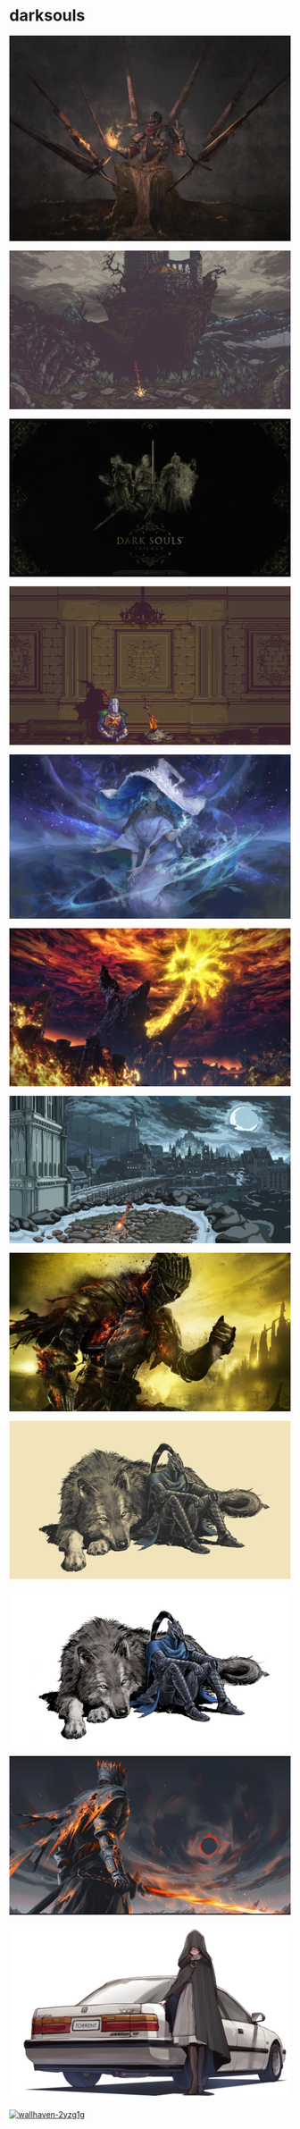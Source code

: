 # darksouls

<a href="b-155.jpg"><img alt="b-155" src="b-155.jpg"></a>

<a href="wallhaven-8x3eej.png"><img alt="wallhaven-8x3eej" src="wallhaven-8x3eej.png"></a>

<a href="trilogy.jpg"><img alt="trilogy" src="trilogy.jpg"></a>

<a href="wallhaven-x19qdz.png"><img alt="wallhaven-x19qdz" src="wallhaven-x19qdz.png"></a>

<a href="wallhaven-72k6py.jpg"><img alt="wallhaven-72k6py" src="wallhaven-72k6py.jpg"></a>

<a href="wallhaven-3zj9wy.jpg"><img alt="wallhaven-3zj9wy" src="wallhaven-3zj9wy.jpg"></a>

<a href="wallhaven-769y2o.png"><img alt="wallhaven-769y2o" src="wallhaven-769y2o.png"></a>

<a href="Dark-Souls-III.jpg"><img alt="Dark-Souls-III" src="Dark-Souls-III.jpg"></a>

<a href="wolf-gruvbox.png"><img alt="wolf-gruvbox" src="wolf-gruvbox.png"></a>

<a href="wolf.png"><img alt="wolf" src="wolf.png"></a>

<a href="soulofcinder.jpg"><img alt="soulofcinder" src="soulofcinder.jpg"></a>

<a href="wallhaven-57qm99.jpg"><img alt="wallhaven-57qm99" src="wallhaven-57qm99.jpg"></a>

<a href="wallhaven-2yzg1g.png"><img alt="wallhaven-2yzg1g" src="wallhaven-2yzg1g.png"></a>

